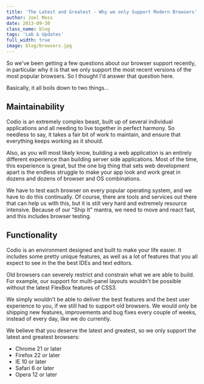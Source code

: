 ```yaml
---
title: 'The Latest and Greatest - Why we only Support Modern Browsers'
author: Joel Moss
date: 2013-09-30
class_name: blog
tags: 'Lab & Updates'
full_width: true
image: blog/browsers.jpg
---
```


So we've been getting a few questions about our browser support recently, in particular why it is that we only support the most recent versions of the most popular browsers. So I thought I'd answer that question here.

Basically, it all boils down to two things...

## Maintainability

Codio is an extremely complex beast, built up of several individual applications and all needing to live together in perfect harmony. So needless to say, it takes a fair bit of work to maintain, and ensure that everything keeps working as it should.

Also, as you will most likely know, building a web application is an entirely different experience than building server side applications. Most of the time, this experience is great, but the one big thing that sets web development apart is the endless struggle to make your app look and work great in dozens and dozens of browser and OS combinations.

We have to test each browser on every popular operating system, and we have to do this continually. Of course, there are tools and services out there that can help us with this, but it is still very hard and extremely resource intensive. Because of our "Ship It" mantra, we need to move and react fast, and this includes browser testing.


## Functionality

Codio is an environment designed and built to make your life easier. It includes some pretty unique features, as well as a lot of features that you all expect to see in the the best IDEs and text editors.

Old browsers can severely restrict and constrain what we are able to build. For example, our support for multi-panel layouts wouldn't be possible without the latest FlexBox features of CSS3.

We simply wouldn't be able to deliver the best features and the best user experience to you, if we still had to support old browsers. We would only be shipping new features, improvements and bug fixes every couple of weeks, instead of every day, like we do currently.

We believe that you deserve the latest and greatest, so we only support the latest and greatest browsers:

- Chrome 21 or later
- Firefox 22 or later
- IE 10 or later
- Safari 6 or later
- Opera 12 or later